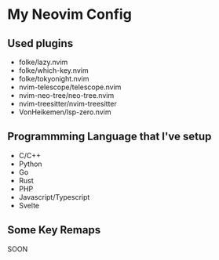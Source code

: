 # My Neovim Config

## Used plugins
- folke/lazy.nvim
- folke/which-key.nvim
- folke/tokyonight.nvim
- nvim-telescope/telescope.nvim
- nvim-neo-tree/neo-tree.nvim
- nvim-treesitter/nvim-treesitter
- VonHeikemen/lsp-zero.nvim

## Programmming Language that I've setup
- C/C++
- Python
- Go
- Rust
- PHP
- Javascript/Typescript
- Svelte

## Some Key Remaps
SOON
